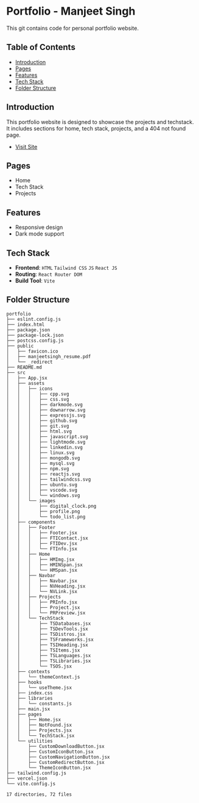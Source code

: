 # Portfolio - Manjeet Singh

This git contains code for personal portfolio website.

## Table of Contents

- [Introduction](#introduction)
- [Pages](#pages)
- [Features](#features)
- [Tech Stack](#tech-stack)
- [Folder Structure](#folder-structure)

## Introduction

This portfolio website is designed to showcase the projects and techstack. It includes sections for home, tech stack, projects, and a 404 not found page.

- [Visit Site](https://manjeetsingh.netlify.app/)

## Pages

- Home
- Tech Stack
- Projects

## Features

- Responsive design
- Dark mode support

## Tech Stack

- **Frontend**: `HTML` `Tailwind CSS` `JS` `React JS`
- **Routing**: `React Router DOM`
- **Build Tool**: `Vite`

## Folder Structure

```
portfolio
├── eslint.config.js
├── index.html
├── package.json
├── package-lock.json
├── postcss.config.js
├── public
│   ├── favicon.ico
│   ├── manjeetsingh_resume.pdf
│   └── _redirect
├── README.md
├── src
│   ├── App.jsx
│   ├── assets
│   │   ├── icons
│   │   │   ├── cpp.svg
│   │   │   ├── css.svg
│   │   │   ├── darkmode.svg
│   │   │   ├── downarrow.svg
│   │   │   ├── expressjs.svg
│   │   │   ├── github.svg
│   │   │   ├── git.svg
│   │   │   ├── html.svg
│   │   │   ├── javascript.svg
│   │   │   ├── lightmode.svg
│   │   │   ├── linkedin.svg
│   │   │   ├── linux.svg
│   │   │   ├── mongodb.svg
│   │   │   ├── mysql.svg
│   │   │   ├── npm.svg
│   │   │   ├── reactjs.svg
│   │   │   ├── tailwindcss.svg
│   │   │   ├── ubuntu.svg
│   │   │   ├── vscode.svg
│   │   │   └── windows.svg
│   │   └── images
│   │       ├── digital_clock.png
│   │       ├── profile.png
│   │       └── todo_list.png
│   ├── components
│   │   ├── Footer
│   │   │   ├── Footer.jsx
│   │   │   ├── FTIContact.jsx
│   │   │   ├── FTIDev.jsx
│   │   │   └── FTInfo.jsx
│   │   ├── Home
│   │   │   ├── HMImg.jsx
│   │   │   ├── HMINSpan.jsx
│   │   │   └── HMSpan.jsx
│   │   ├── Navbar
│   │   │   ├── Navbar.jsx
│   │   │   ├── NVHeading.jsx
│   │   │   └── NVLink.jsx
│   │   ├── Projects
│   │   │   ├── PRInfo.jsx
│   │   │   ├── Project.jsx
│   │   │   └── PRPreview.jsx
│   │   └── TechStack
│   │       ├── TSDatabases.jsx
│   │       ├── TSDevTools.jsx
│   │       ├── TSDistros.jsx
│   │       ├── TSFrameworks.jsx
│   │       ├── TSIHeading.jsx
│   │       ├── TSItems.jsx
│   │       ├── TSLanguages.jsx
│   │       ├── TSLibraries.jsx
│   │       └── TSOS.jsx
│   ├── contexts
│   │   └── themeContext.js
│   ├── hooks
│   │   └── useTheme.jsx
│   ├── index.css
│   ├── libraries
│   │   └── constants.js
│   ├── main.jsx
│   ├── pages
│   │   ├── Home.jsx
│   │   ├── NotFound.jsx
│   │   ├── Projects.jsx
│   │   └── TechStack.jsx
│   └── utilities
│       ├── CustomDownloadButton.jsx
│       ├── CustomIconButton.jsx
│       ├── CustomNavigationButton.jsx
│       ├── CustomRedirectButton.jsx
│       └── ThemeIconButton.jsx
├── tailwind.config.js
├── vercel.json
└── vite.config.js

17 directories, 72 files
```
